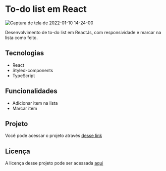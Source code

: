 # To-do list em React

![Captura de tela de 2022-01-10 14-24-00](https://user-images.githubusercontent.com/66179186/148810791-848c2401-f985-4cdc-97bf-15e59786919d.png)

Desenvolvimento de to-do list em ReactJs, com responsividade e marcar na lista como feito.

## Tecnologias

 - React
 - Styled-components
 - TypeScript

## Funcionalidades

 - Adicionar item na lista
 - Marcar item

## Projeto

Você pode acessar o projeto através <a href="https://to-do-react-js.herokuapp.com/" target="_blank">desse link</a>

## Licença

A licença desse projeto pode ser acessada <a href="https://github.com/William-AViana/todo-react.js/blob/main/LICENSE" target="_blank">aqui</a>
